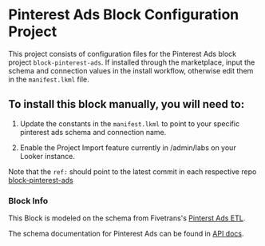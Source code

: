 # Pinterest Ads Block Configuration Project

This project consists of configuration files for the Pinterest Ads block project `block-pinterest-ads`.
If installed through the marketplace, input the schema and connection values in the install workflow, otherwise edit them in the `manifest.lkml` file.

## To install this block manually, you will need to:

1. Update the constants in the `manifest.lkml` to point to your specific pinterest ads schema and connection name.

1. Enable the Project Import feature currently in /admin/labs on your Looker instance.


Note that the `ref:` should point to the latest commit in each respective repo [block-pinterest-ads](https://github.com/looker/block-pinterest-ads/commits/master) 

### Block Info

This Block is modeled on the schema from Fivetrans's [Pinterst Ads ETL](https://fivetran.com/directory/pinterest-ads).

The schema documentation for Pinterest Ads can be found in [API docs](https://developers.pinterest.com/docs/getting-started/introduction/?).
